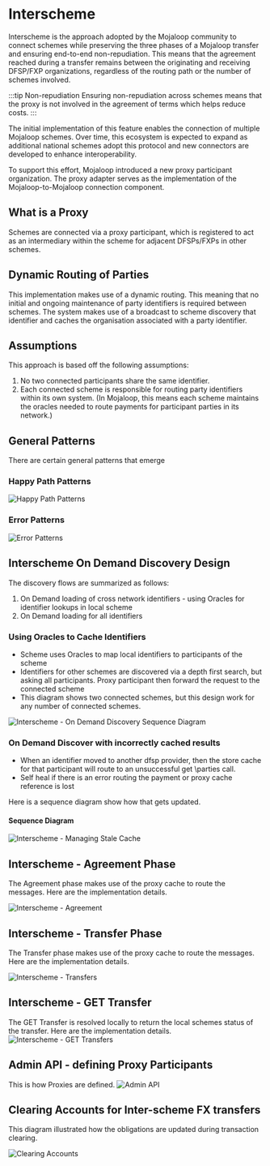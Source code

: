 # Interscheme

Interscheme is the approach adopted by the Mojaloop community to connect schemes while preserving the three phases of a Mojaloop transfer and ensuring end-to-end non-repudiation. This means that the agreement reached during a transfer remains between the originating and receiving DFSP/FXP organizations, regardless of the routing path or the number of schemes involved.

:::tip Non-repudiation 
Ensuring non-repudiation across schemes means that the proxy is not involved in the agreement of terms which helps reduce costs.
::: 

The initial implementation of this feature enables the connection of multiple Mojaloop schemes. Over time, this ecosystem is expected to expand as additional national schemes adopt this protocol and new connectors are developed to enhance interoperability.

To support this effort, Mojaloop introduced a new proxy participant organization. The proxy adapter serves as the implementation of the Mojaloop-to-Mojaloop connection component.

## What is a Proxy
Schemes are connected via a proxy participant, which is registered to act as an intermediary within the scheme for adjacent DFSPs/FXPs in other schemes.

## Dynamic Routing of Parties
This implementation makes use of a dynamic routing. This meaning that no initial and ongoing maintenance of party identifiers is required between schemes. The system makes use of a broadcast to scheme discovery that identifier and caches the organisation associated with a party identifier.

## Assumptions
This approach is based off the following assumptions:
1. No two connected participants share the same identifier.
1. Each connected scheme is responsible for routing party identifiers within its own system. (In Mojaloop, this means each scheme maintains the oracles needed to route payments for participant parties in its network.)

## General Patterns
There are certain general patterns that emerge
### Happy Path Patterns
![Happy Path Patterns](./Interscheme/Interscheme-Happypath.svg)

### Error Patterns
![Error Patterns](./Interscheme/Interscheme-ErrorCases.svg)

## Interscheme On Demand Discovery Design
The discovery flows are summarized as follows:
1. On Demand loading of cross network identifiers - using Oracles for identifier lookups in local scheme
2. On Demand loading for all identifiers

### Using Oracles to Cache Identifiers
- Scheme uses Oracles to map local identifiers to participants of the scheme
- Identifiers for other schemes are discovered via a depth first search, but asking all participants. Proxy participant then forward the request to the connected scheme
- This diagram shows two connected schemes, but this design work for any number of connected schemes.

![Interscheme - On Demand Discovery Sequence Diagram](./Interscheme/Interscheme-OnDemandDiscovery.svg)


### On Demand Discover with incorrectly cached results
- When an identifier moved to another dfsp provider, then the store cache for that participant will route to an unsuccessful get \parties call.
- Self heal if there is an error routing the payment or proxy cache reference is lost

Here is a sequence diagram show how that gets updated.
#### Sequence Diagram
![Interscheme - Managing Stale Cache](./Interscheme/Interscheme-StalePartyIdentifierCache.svg)

## Interscheme - Agreement Phase
The Agreement phase makes use of the proxy cache to route the messages.
Here are the implementation details.

![Interscheme - Agreement](./Interscheme/Interscheme-Agreement.svg)

## Interscheme - Transfer Phase
The Transfer phase makes use of the proxy cache to route the messages.
Here are the implementation details.

![Interscheme - Transfers](./Interscheme/Interscheme-Transfer.svg)

## Interscheme - GET Transfer 
The GET Transfer is resolved locally to return the local schemes status of the transfer.
Here are the implementation details.
![Interscheme - GET Transfers](./Interscheme/Interscheme-GETTransfer.svg)

## Admin API - defining Proxy Participants
This is how Proxies are defined.
![Admin API](./Interscheme/SettingUpProxys.svg)

## Clearing Accounts for Inter-scheme FX transfers
This diagram illustrated how the obligations are updated during transaction clearing.

![Clearing Accounts](./Interscheme/InterschemeAccounts-Clearing.png)

